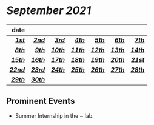 # *September 2021*
|**date**|||||||
|---:|---:|---:|---:|---:|---:|---:|
[***1st***](./1st.md)|[***2nd***](./2nd.md)|[***3rd***](./3rd.md)|[***4th***](./4th.md)|[***5th***](./5th.md)|[***6th***](./6th.md)|[***7th***](./7th.md)|
[***8th***](./8th.md)|[***9th***](./9th.md)|[***10th***](./10th.md)|[***11th***](./11th.md)|[***12th***](./12th.md)|[***13th***](./13th.md)|[***14th***](./14th.md)|
[***15th***](./15th.md)|[***16th***](./16th.md)|[***17th***](./17th.md)|[***18th***](./18th.md)|[***19th***](./19th.md)|[***20th***](./20th.md)|[***21st***](./21st.md)|
[***22nd***](./22nd.md)|[***23rd***](./23rd.md)|[***24th***](./24th.md)|[***25th***](./25th.md)|[***26th***](./26th.md)|[***27th***](./27th.md)|[***28th***](./28th.md)|
[***29th***](./29th.md)|[***30th***](./30th.md)|

## Prominent Events
- Summer Internship in the ~ lab.
